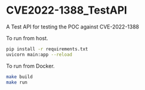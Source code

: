 # CVE2022-1388_TestAPI
A Test API for testing the POC against CVE-2022-1388

To run from host.

```bash
pip install -r requirements.txt
uvicorn main:app --reload
```

To run from Docker.

```bash
make build 
make run
```

